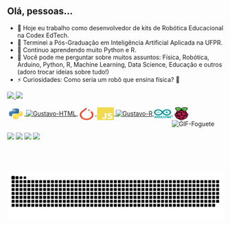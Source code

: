 ## Olá, pessoas...

- 🔭 Hoje eu trabalho como desenvolvedor de kits de Robótica Educacional na Codex EdTech.
- 🤖 Terminei a Pós-Graduação em Inteligência Artificial Aplicada na UFPR.
- 🌱 Continuo aprendendo muito Python e R.
- 💬 Você pode me perguntar sobre muitos assuntos: Física, Robótica, Arduino, Python, R, Machine Learning, Data Science, Educação e outros (adoro trocar ideias sobre tudo!)
- ⚡ Curiosidades: Como seria um robô que ensina física? 🤔

<div>
  <a href="https://github.com/gustavofisica">
  <img height="180em" src="https://github-readme-stats.vercel.app/api?username=gustavofisica&show_icons=true&theme=merko&include_all_commits=true&count_private=true"/>
  <img height="180em" src="https://github-readme-stats.vercel.app/api/top-langs/?username=gustavofisica&layout=compact&langs_count=7&theme=merko"/>
</div>
<div style="display: inline_block"><br>
  <img align="center" alt="Gustavo-Python" height="30" width="40" src="https://raw.githubusercontent.com/devicons/devicon/master/icons/python/python-original.svg">
  <img align="center" alt="Gustavo-HTML" height="30" width="40" src="https://raw.githubusercontent.com/devicons/devicon/master/icons/tensorflow/tensorflow">
  <img align="center" alt="Gustavo-CSS" height="30" width="40" src="https://raw.githubusercontent.com/devicons/devicon/master/icons/pytorch/pytorch-original.svg">
  <img align="center" alt="Gustavo-Js" height="30" width="40" src="https://raw.githubusercontent.com/devicons/devicon/master/icons/javascript/javascript-plain.svg">
  <img align="center" alt="Gustavo-R" height="30" width="40" src="https://www.r-project.org/logo/Rlogo.svg">
  <img align="center" alt="Gustavo-Arduino" height="30" width="40" src="https://raw.githubusercontent.com/devicons/devicon/master/icons/arduino/arduino-original-wordmark.svg">
  <img align="center" alt="Gustavo-Raspberry" height="30" width="40" src="https://raw.githubusercontent.com/devicons/devicon/master/icons/raspberrypi/raspberrypi-original.svg">
  <img align="right" alt="GIF-Foguete" height="120" width="120" src="https://c.tenor.com/x-HMKdm4KAoAAAAd/foguete-ponto-focal-foguete.gif">
</div>
  
  ##
 
<div>
  <a href="https://instagram.com/gustavofisica" target="_blank"><img src="https://img.shields.io/badge/-Instagram-%23E4405F?style=for-the-badge&logo=instagram&logoColor=white" target="_blank"></a>
 <a href="https://discord.gg/jZ8FK7vv" target="_blank"><img src="https://img.shields.io/badge/Discord-7289DA?style=for-the-badge&logo=discord&logoColor=white" target="_blank"></a> 
  <a href = "mailto:gustavofisica@gmail.com"><img src="https://img.shields.io/badge/Gmail-D14836?style=for-the-badge&logo=gmail&logoColor=white" target="_blank"></a>
  <a href="https://www.linkedin.com/in/luisgustavodematosdossantos/" target="_blank"><img src="https://img.shields.io/badge/-LinkedIn-%230077B5?style=for-the-badge&logo=linkedin&logoColor=white" target="_blank"></a> 
 
  ![Snake animation](https://github.com/gustavofisica/gustavofisica/blob/output/github-contribution-grid-snake.svg)
 
</div>

